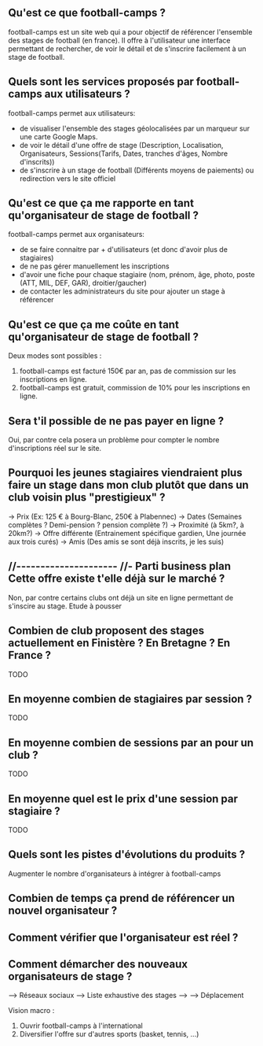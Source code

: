Qu'est ce que football-camps ?
------------------------------
football-camps est un site web qui a pour objectif de référencer l'ensemble des stages de football (en france).
Il offre à l'utilisateur une interface permettant de rechercher, de voir le détail et de s'inscrire facilement à un stage de football.

Quels sont les services proposés par football-camps aux utilisateurs ?
----------------------------------------------------------------------
football-camps permet aux utilisateurs:
- de visualiser l'ensemble des stages géolocalisées par un marqueur sur une carte Google Maps.
- de voir le détail d'une offre de stage (Description, Localisation, Organisateurs, Sessions(Tarifs, Dates, tranches d'âges, Nombre d'inscrits))
- de s'inscrire à un stage de football (Différents moyens de paiements) ou redirection vers le site officiel

Qu'est ce que ça me rapporte en tant qu'organisateur de stage de football ?
---------------------------------------------------------------------------
football-camps permet aux organisateurs:
- de se faire connaitre par + d'utilisateurs (et donc d'avoir plus de stagiaires)
- de ne pas gérer manuellement les inscriptions
- d'avoir une fiche pour chaque stagiaire (nom, prénom, âge, photo, poste (ATT, MIL, DEF, GAR), droitier/gaucher)
- de contacter les administrateurs du site pour ajouter un stage à référencer

Qu'est ce que ça me coûte en tant qu'organisateur de stage de football ?
------------------------------------------------------------------------
Deux modes sont possibles :
1) football-camps est facturé 150€ par an, pas de commission sur les inscriptions en ligne.
2) football-camps est gratuit, commission de 10% pour les inscriptions en ligne.

Sera t'il possible de ne pas payer en ligne ?
---------------------------------------------
Oui, par contre cela posera un problème pour compter le nombre d'inscriptions réel sur le site.

Pourquoi les jeunes stagiaires viendraient plus faire un stage dans mon club plutôt que dans un club voisin plus "prestigieux" ?
--------------------------------------------------------------------------------------------------------------------------------
-> Prix (Ex: 125 € à Bourg-Blanc, 250€ à Plabennec)
-> Dates (Semaines complètes ? Demi-pension ? pension complète ?)
-> Proximité (à 5km?, à 20km?)
-> Offre différente (Entrainement spécifique gardien, Une journée aux trois curés)
-> Amis (Des amis se sont déjà inscrits, je les suis)


//---------------------
//- Parti business plan
Cette offre existe t'elle déjà sur le marché ?
----------------------------------------------
Non, par contre certains clubs ont déjà un site en ligne permettant de s'inscire au stage.
Etude à pousser

Combien de club proposent des stages actuellement en Finistère ? En Bretagne ? En France ?
------------------------------------------------------------------------------------------
TODO

En moyenne combien de stagiaires par session ?
----------------------------------------------
TODO

En moyenne combien de sessions par an pour un club ?
--------------------------------------------------------------
TODO

En moyenne quel est le prix d'une session par stagiaire ?
--------------------------------------------------------------
TODO

Quels sont les pistes d'évolutions du produits ?
------------------------------------------------
Augmenter le nombre d'organisateurs à intégrer à football-camps

Combien de temps ça prend de référencer un nouvel organisateur ?
----------------------------------------------------------------

Comment vérifier que l'organisateur est réel ?
----------------------------------------------

Comment démarcher des nouveaux organisateurs de stage ?
-------------------------------------------------------
--> Réseaux sociaux
--> Liste exhaustive des stages
-->
--> Déplacement

Vision macro : 
1) Ouvrir football-camps à l'international
2) Diversifier l'offre sur d'autres sports (basket, tennis, ...)
